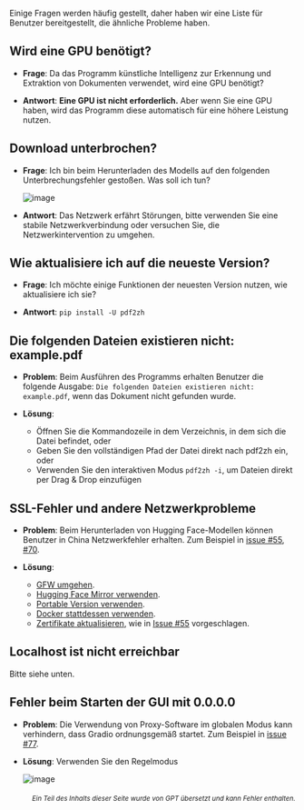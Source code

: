 Einige Fragen werden häufig gestellt, daher haben wir eine Liste für Benutzer bereitgestellt, die ähnliche Probleme haben.

## Wird eine GPU benötigt?
- **Frage**:
Da das Programm künstliche Intelligenz zur Erkennung und Extraktion von Dokumenten verwendet, wird eine GPU benötigt?

- **Antwort**:
**Eine GPU ist nicht erforderlich.** Aber wenn Sie eine GPU haben, wird das Programm diese automatisch für eine höhere Leistung nutzen.

## Download unterbrochen?
- **Frage**:
Ich bin beim Herunterladen des Modells auf den folgenden Unterbrechungsfehler gestoßen. Was soll ich tun?

  ![image](https://github.com/user-attachments/assets/3c4eed44-3d9b-4e2f-a224-a58edca718c2)

- **Antwort**:
Das Netzwerk erfährt Störungen, bitte verwenden Sie eine stabile Netzwerkverbindung oder versuchen Sie, die Netzwerkintervention zu umgehen.

## Wie aktualisiere ich auf die neueste Version?
- **Frage**:
Ich möchte einige Funktionen der neuesten Version nutzen, wie aktualisiere ich sie?

- **Antwort**:
`pip install -U pdf2zh`


## Die folgenden Dateien existieren nicht: example.pdf
- **Problem**:
Beim Ausführen des Programms erhalten Benutzer die folgende Ausgabe: `Die folgenden Dateien existieren nicht: example.pdf`, wenn das Dokument nicht gefunden wurde.

- **Lösung**:
  - Öffnen Sie die Kommandozeile in dem Verzeichnis, in dem sich die Datei befindet, oder
  - Geben Sie den vollständigen Pfad der Datei direkt nach pdf2zh ein, oder
  - Verwenden Sie den interaktiven Modus `pdf2zh -i`, um Dateien direkt per Drag & Drop einzufügen


## SSL-Fehler und andere Netzwerkprobleme
- **Problem**:
Beim Herunterladen von Hugging Face-Modellen können Benutzer in China Netzwerkfehler erhalten. Zum Beispiel in [issue #55](https://github.com/PDFMathTranslate/PDFMathTranslate-next/issues/55), [#70](https://github.com/PDFMathTranslate/PDFMathTranslate-next/issues/70).

- **Lösung**:
  - [GFW umgehen](https://github.com/clash-verge-rev/clash-verge-rev).
  - [Hugging Face Mirror verwenden](https://hf-mirror.com/).
  - [Portable Version verwenden](https://github.com/PDFMathTranslate/PDFMathTranslate-next?tab=readme-ov-file#method-ii-portable).
  - [Docker stattdessen verwenden](https://github.com/PDFMathTranslate/PDFMathTranslate-next#docker).
  - [Zertifikate aktualisieren](https://stackoverflow.com/questions/51925384/unable-to-get-local-issuer-certificate-when-using-requests), wie in [Issue #55](https://github.com/PDFMathTranslate/PDFMathTranslate-next/issues/55) vorgeschlagen.

## Localhost ist nicht erreichbar
Bitte siehe unten.

## Fehler beim Starten der GUI mit 0.0.0.0
- **Problem**:
Die Verwendung von Proxy-Software im globalen Modus kann verhindern, dass Gradio ordnungsgemäß startet. Zum Beispiel in [issue #77](https://github.com/PDFMathTranslate/PDFMathTranslate-next/issues/77).

- **Lösung**:
Verwenden Sie den Regelmodus

  ![image](https://github.com/user-attachments/assets/b1f2b16a-eb6a-4c03-995c-332ef1d82c96)

<div align="right"> 
<h6><small>Ein Teil des Inhalts dieser Seite wurde von GPT übersetzt und kann Fehler enthalten.</small></h6>
